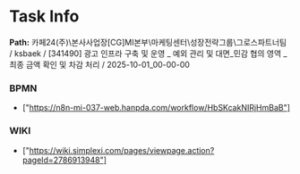 # Task Info

**Path:** 카페24(주)\본사사업장\[CG]MI본부\마케팅센터\성장전략그룹\그로스파트너팀 / ksbaek / [341490] 광고 인프라 구축 및 운영 _ 예외 관리 및 대면_민감 협의 영역 _ 최종 금액 확인 및 차감 처리 / 2025-10-01_00-00-00

### BPMN
- ["https://n8n-mi-037-web.hanpda.com/workflow/HbSKcakNIRjHmBaB"]

### WIKI
- ["https://wiki.simplexi.com/pages/viewpage.action?pageId=2786913948"]

